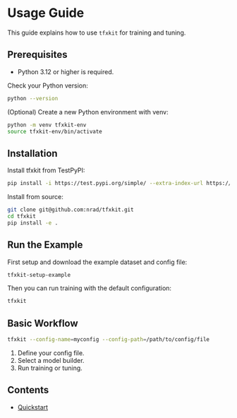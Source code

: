 # Usage Guide

This guide explains how to use `tfxkit` for training and tuning.

## Prerequisites

- Python 3.12 or higher is required.

Check your Python version:

```bash
python --version
```

(Optional) Create a new Python environment with venv:

```bash
python -m venv tfxkit-env
source tfxkit-env/bin/activate
```

## Installation

Install tfxkit from TestPyPI:

```bash
pip install -i https://test.pypi.org/simple/ --extra-index-url https://pypi.org/simple tfxkit
```

Install from source:

```bash
git clone git@github.com:nrad/tfxkit.git
cd tfxkit
pip install -e .
```

## Run the Example

First setup and download the example dataset and config file:

```bash
tfxkit-setup-example
```

Then you can run training with the default configuration:

```bash
tfxkit
```

## Basic Workflow

```bash
tfxkit --config-name=myconfig --config-path=/path/to/config/file
```

1. Define your config file.
2. Select a model builder.
3. Run training or tuning.

## Contents

- [Quickstart](quickstart.md)